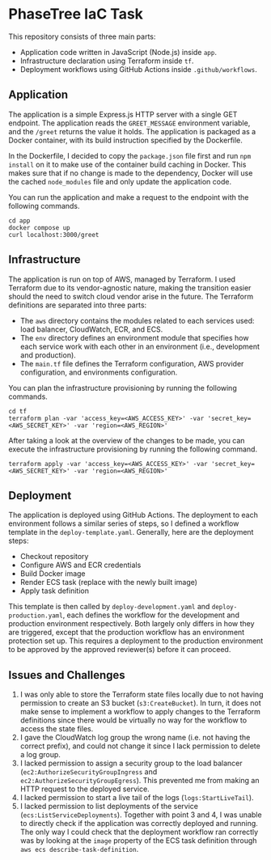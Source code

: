 # PhaseTree IaC Task

This repository consists of three main parts:
- Application code written in JavaScript (Node.js) inside `app`.
- Infrastructure declaration using Terraform inside `tf`.
- Deployment workflows using GitHub Actions inside `.github/workflows`.

## Application
The application is a simple Express.js HTTP server with a single GET endpoint. The application reads the `GREET_MESSAGE` environment variable, and the `/greet` returns the value it holds. The application is packaged as a Docker container, with its build instruction specified by the Dockerfile.

In the Dockerfile, I decided to copy the `package.json` file first and run `npm install` on it to make use of the container build caching in Docker. This makes sure that if no change is made to the dependency, Docker will use the cached `node_modules` file and only update the application code.

You can run the application and make a request to the endpoint with the following commands.
```
cd app
docker compose up
curl localhost:3000/greet
```

## Infrastructure
The application is run on top of AWS, managed by Terraform. I used Terraform due to its vendor-agnostic nature, making the transition easier should the need to switch cloud vendor arise in the future. The Terraform definitions are separated into three parts:
- The `aws` directory contains the modules related to each services used: load balancer, CloudWatch, ECR, and ECS.
- The `env` directory defines an environment module that specifies how each service work with each other in an environment (i.e., development and production).
- The `main.tf` file defines the Terraform configuration, AWS provider configuration, and environments configuration.

You can plan the infrastructure provisioning by running the following commands.
```
cd tf
terraform plan -var 'access_key=<AWS_ACCESS_KEY>' -var 'secret_key=<AWS_SECRET_KEY>' -var 'region=<AWS_REGION>'
```

After taking a look at the overview of the changes to be made, you can execute the infrastructure provisioning by running the following command.
```
terraform apply -var 'access_key=<AWS_ACCESS_KEY>' -var 'secret_key=<AWS_SECRET_KEY>' -var 'region=<AWS_REGION>'
```

## Deployment
The application is deployed using GitHub Actions. The deployment to each environment follows a similar series of steps, so I defined a workflow template in the `deploy-template.yaml`. Generally, here are the deployment steps:
- Checkout repository
- Configure AWS and ECR credentials
- Build Docker image
- Render ECS task (replace with the newly built image)
- Apply task definition

This template is then called by `deploy-development.yaml` and `deploy-production.yaml`, each defines the workflow for the development and production environment respectively. Both largely only differs in how they are triggered, except that the production workflow has an environment protection set up. This requires a deployment to the production environment to be approved by the approved reviewer(s) before it can proceed.

## Issues and Challenges
1. I was only able to store the Terraform state files locally due to not having permission to create an S3 bucket (`s3:CreateBucket`). In turn, it does not make sense to implement a workflow to apply changes to the Terraform definitions since there would be virtually no way for the workflow to access the state files.
2. I gave the CloudWatch log group the wrong name (i.e. not having the correct prefix), and could not change it since I lack permission to delete a log group.
3. I lacked permission to assign a security group to the load balancer (`ec2:AuthorizeSecurityGroupIngress` and `ec2:AuthorizeSecurityGroupEgress`). This prevented me from making an HTTP request to the deployed service.
4. I lacked permission to start a live tail of the logs (`logs:StartLiveTail`). 
5. I lacked permission to list deployments of the service (`ecs:ListServiceDeployments`). Together with point 3 and 4, I was unable to directly check if the application was correctly deployed and running. The only way I could check that the deployment workflow ran correctly was by looking at the `image` property of the ECS task definition through `aws ecs describe-task-definition`.